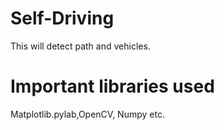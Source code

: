 # Self-Driving
This will detect path and vehicles.

# Important libraries used
Matplotlib.pylab,OpenCV, Numpy etc.
